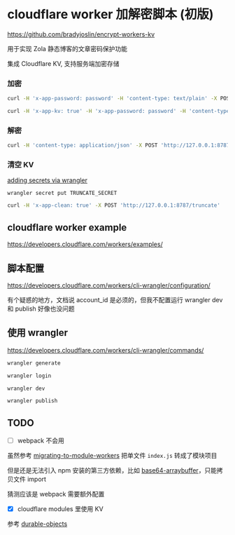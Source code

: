 #  cloudflare worker 加解密脚本 (初版)

https://github.com/bradyjoslin/encrypt-workers-kv

用于实现 Zola 静态博客的文章密码保护功能

集成 Cloudflare KV, 支持服务端加密存储

### 加密

```bash
curl -H 'x-app-password: password' -H 'content-type: text/plain' -X POST 'http://127.0.0.1:8787/encrypt' -d 'plain text'
```
```bash
curl -H 'x-app-kv: true' -H 'x-app-password: password' -H 'content-type: text/plain' -X POST 'http://127.0.0.1:8787/encrypt' -d 'plain text'
```

### 解密

```bash
curl -H 'content-type: application/json' -X POST 'http://127.0.0.1:8787/decrypt' -d '{"password": "password", "key": "key"}'
```

### 清空 KV

[adding secrets via wrangler](https://developers.cloudflare.com/workers/platform/environment-variables/#adding-secrets-via-wrangler)

`wrangler secret put TRUNCATE_SECRET`

```bash
curl -H 'x-app-clean: true' -X POST 'http://127.0.0.1:8787/truncate'
```

## cloudflare worker example

https://developers.cloudflare.com/workers/examples/

## 脚本配置

https://developers.cloudflare.com/workers/cli-wrangler/configuration/

有个疑惑的地方，文档说 account_id 是必须的，但我不配置运行 wrangler dev 和 publish 好像也没问题

## 使用 wrangler

https://developers.cloudflare.com/workers/cli-wrangler/commands/

```bash
wrangler generate

wrangler login

wrangler dev

wrangler publish
```

## TODO

- [ ] webpack 不会用

虽然参考 [migrating-to-module-workers](https://developers.cloudflare.com/workers/learning/migrating-to-module-workers/) 把单文件 `index.js` 转成了模块项目

但是还是无法引入 npm 安装的第三方依赖，比如 [base64-arraybuffer](https://github.com/niklasvh/base64-arraybuffer)，只能拷贝文件 import

猜测应该是 webpack 需要额外配置

- [x] cloudflare modules 里使用 KV

参考 [durable-objects](https://developers.cloudflare.com/workers/runtime-apis/durable-objects/#durable-object-lifespan)